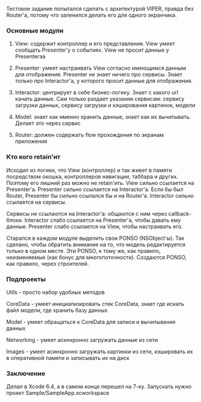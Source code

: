Тестовое задание попытался сделать с архитектурой VIPER, правда без Router'а, 
потому что заленился делать его для одного экранчика.


### Основные модули ###

1. View: 
содержит контроллер и его представления. View умеет сообщать Presenter'у о событиях. View не просит данные у Presenterэа

2. Presenter:
умеет настраивать View согласно имеющимся данным для отображения. Presenter не знает ничего про сервисы. Знает только про Interactor'а, у которого просит данные для отображения.

3. Interactor:
центрирует в себе бизнес-логику. Знает с какого url качать данные. Сам только раздает указания сервисам: сервису загрузки данных, сервису загрузки и кэширования картинок, модели

4. Model:
знает как именно хранить данные, знает как их вычитывать. Делает это через сервис

5. Router:
должен содержать flow прохождения по экранам приложения


### Кто кого retain'ит ###

Исходил из логики, что View (контроллер) и так живет в памяти посредством окошка, контроллеров навигации, таббара и других. 
Поэтому его лишний раз можно не retain'ить. View сильно ссылается на Presenter'а. Presenter сильно ссылается на Interactor'а. Если бы был Router, Presenter бы сильно ссылался бы и на Router'а. Interactor сильно ссылается на сервисы. 

Сервисы не ссылаются на Interactor'а: общаются с ним через callback-блоки. 
Interactor слабо ссылается на Presenter'а, чтобы давать ему данные. Presenter слабо ссылается на View, чтобы настраивать его.

Старался в каждом модуле выделить свои PONSO (NSObject'ы). 
Так сделано, чтобы обратить внимание на то, что модель редактируется только в одном месте. 
Эти PONSO, к тому же, как правило, неизменяемые (как бонус для многопоточности). 
Создаются PONSO, как правило, через строителей.


### Подпроекты ###

Utils - просто набор удобных методов

CoreData - умеет инициализировать стек CoreData, знает где искать файл модели, где хранить базу данных

Model - умеет обращаться к CoreData для записи и вычитывания данных

Networking - умеет асинхронно загружать данные из сети

Images - умеет асинхронно загружать картинки из сети, кэшировать их в оперативной памяти и записывать их на диск



### Заключение ###

Делал в Xcode 6.4, а в самом конце перешел на 7-ку. Запускать нужно проект Sample/SampleApp.xcworkspace